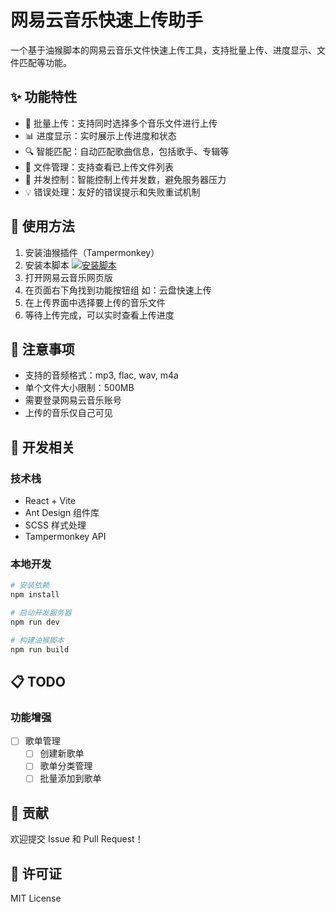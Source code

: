 # 网易云音乐快速上传助手

一个基于油猴脚本的网易云音乐文件快速上传工具，支持批量上传、进度显示、文件匹配等功能。

## ✨ 功能特性

- 🚀 批量上传：支持同时选择多个音乐文件进行上传
- 📊 进度显示：实时展示上传进度和状态
- 🔍 智能匹配：自动匹配歌曲信息，包括歌手、专辑等
- 🎵 文件管理：支持查看已上传文件列表
- 🔄 并发控制：智能控制上传并发数，避免服务器压力
- 💡 错误处理：友好的错误提示和失败重试机制

## 🚀 使用方法

1. 安装油猴插件（Tampermonkey）
2. 安装本脚本 [![安装脚本](https://img.shields.io/badge/-%E5%AE%89%E8%A3%85%E8%84%9A%E6%9C%AC-blue)](https://github.com/520Qiuyu/CloudMusic/main/dist/CloudMusic.user.js)
3. 打开网易云音乐网页版
4. 在页面右下角找到功能按钮组 如：云盘快速上传
5. 在上传界面中选择要上传的音乐文件
6. 等待上传完成，可以实时查看上传进度

## 📝 注意事项

- 支持的音频格式：mp3, flac, wav, m4a
- 单个文件大小限制：500MB
- 需要登录网易云音乐账号
- 上传的音乐仅自己可见

## 🔨 开发相关

### 技术栈
- React + Vite
- Ant Design 组件库
- SCSS 样式处理
- Tampermonkey API

### 本地开发
```bash
# 安装依赖
npm install

# 启动开发服务器
npm run dev

# 构建油猴脚本
npm run build
```

## 📋 TODO

### 功能增强
- [ ] 歌单管理
  - [ ] 创建新歌单
  - [ ] 歌单分类管理
  - [ ] 批量添加到歌单
<!-- - [ ] 上传优化
  - [ ] 断点续传
  - [ ] 文件预处理
  - [ ] 自定义文件名格式
- [ ] 元数据处理
  - [ ] 读取音频元数据
  - [ ] 编辑歌曲信息
  - [ ] 批量修改信息 -->



## 🤝 贡献

欢迎提交 Issue 和 Pull Request！

## 📄 许可证

MIT License



